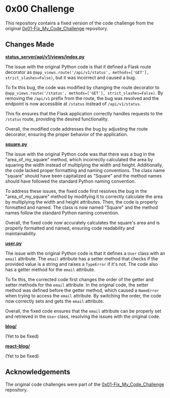 # 0x00 Challenge

This repository contains a fixed version of the code challenge from the original [0x01-Fix_My_Code_Challenge](https://github.com/alx-tools/0x01-Fix_My_Code_Challenge) repository.

## Changes Made

**[status_server/api/v1/views/index.py](status_server/api/v1/views/index.py)**

The issue with the original Python code is that it defined a Flask route decorator as `@app_views.route('/api/v1/status', methods=['GET'], strict_slashes=False)`, but it was incorrect and caused a bug.

To fix this bug, the code was modified by changing the route decorator to `@app_views.route('/status', methods=['GET'], strict_slashes=False)`. By removing the `/api/v1` prefix from the route, the bug was resolved and the endpoint is now accessible at `/status` instead of `/api/v1/status`.

This fix ensures that the Flask application correctly handles requests to the `/status` route, providing the desired functionality.

Overall, the modified code addresses the bug by adjusting the route decorator, ensuring the proper behavior of the application.

**[square.py](square.py)**

The issue with the original Python code was that there was a bug in the "area_of_my_square" method, which incorrectly calculated the area by squaring the width instead of multiplying the width and height. Additionally, the code lacked proper formatting and naming conventions. The class name "square" should have been capitalized as "Square" and the method names should have followed the standard Python naming convention.

To address these issues, the fixed code first resolves the bug in the "area_of_my_square" method by modifying it to correctly calculate the area by multiplying the width and height attributes. Then, the code is properly formatted and named. The class is now named "Square" and the method names follow the standard Python naming convention.

Overall, the fixed code now accurately calculates the square's area and is properly formatted and named, ensuring code readability and maintainability.

**[user.py](user.py)**

The issue with the original Python code is that it defines a `User` class with an `email` attribute. The `email` attribute has a setter method that checks if the provided value is a string and raises a `TypeError` if it's not. The code also has a getter method for the `email` attribute.

To fix this, the corrected code first changes the order of the getter and setter methods for the `email` attribute. In the original code, the setter method was defined before the getter method, which caused a `NameError` when trying to access the `email` attribute. By switching the order, the code now correctly sets and gets the `email` attribute.

Overall, the fixed code ensures that the `email` attribute can be properly set and retrieved in the `User` class, resolving the issues with the original code.

**[blog/](blog/)**

(Yet to be fixed)

**[react-blog/](react-blog/)**

(Yet to be fixed)

## Acknowledgements

The original code challenges were part of the [0x01-Fix_My_Code_Challenge](https://github.com/alx-tools/0x01-Fix_My_Code_Challenge) repository.
